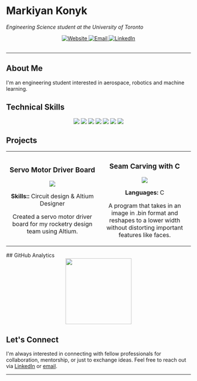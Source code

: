   # Markiyan Konyk
  
  <p><em>Engineering Science student at the University of Toronto</em></p>
</div>

<div align="center">
  <a href="https://markiyan-konyk.github.io/portfolio/">
    <img src="https://img.shields.io/badge/Portfolio-0A0A0A?style=for-the-badge&logo=dev.to&logoColor=white" alt="Website" />
  </a>
  <a href="mailto:mark.konyk@gmail.com">
    <img src="https://img.shields.io/badge/Email-0078D4?style=for-the-badge&logo=microsoft-outlook&logoColor=white" alt="Email" />
  </a>
  <a href="https://linkedin.com/in/markiyan-konyk">
    <img src="https://img.shields.io/badge/LinkedIn-0A66C2?style=for-the-badge&logo=linkedin&logoColor=white" alt="LinkedIn" />
  </a>
</div>

<br />



---

## About Me

I'm an engineering student interested in aerospace, robotics and machine learning.

## Technical Skills

<div align="center">
  <img src="https://img.shields.io/badge/Python-3776AB?style=for-the-badge&logo=python&logoColor=white" />
  <img src="https://img.shields.io/badge/C-00599C?style=for-the-badge&logo=c&logoColor=white" />
  <img src="https://img.shields.io/badge/SQL-4479A1?style=for-the-badge&logo=mysql&logoColor=white" />
  <img src="https://img.shields.io/badge/Power%20BI-F2C811?style=for-the-badge&logo=power-bi&logoColor=black" />
  <img src="https://img.shields.io/badge/Altium%20Designer-A5915F?style=for-the-badge&logo=altium-designer&logoColor=white" />
  <img src="https://img.shields.io/badge/Fusion%20360-FAA41A?style=for-the-badge&logo=autodesk&logoColor=black" />
  <img src="https://img.shields.io/badge/PyTorch-EE4C2C?style=for-the-badge&logo=pytorch&logoColor=white" />
</div>

## Projects

<table>
  <tr>
    <td width="50%">
      <h3 align="center">Servo Motor Driver Board</h3>
      <div align="center">
        <a href="https://github.com/Marki-K/Servo-Driver-for-UTAT" target="_blank">
        </a>
        <p>
          <a href="https://github.com/Marki-K/Servo-Driver-for-UTAT" target="_blank">
            <img src="https://img.shields.io/badge/Code-0366d6?style=flat-square&logo=github&logoColor=white">
          </a>
        </p>
        <p><strong>Skills::</strong> Circuit design & Altium Designer</p>
        <p>
          Created a servo motor driver board for my rocketry design team using Altium.
        </p>
      </div>
    </td>
    <td width="50%">
      <h3 align="center">Seam Carving with C</h3>
      <div align="center">
        <a href="https://github.com/yourusername/seamcarving" target="_blank">
        </a>
        <p>
          <a href="https://github.com/yourusername/project2" target="_blank">
            <img src="https://img.shields.io/badge/Code-0366d6?style=flat-square&logo=github&logoColor=white">
          </a>
        </p>
        <p><strong>Languages:</strong> C</p>
        <p>
          A program that takes in an image in .bin format and reshapes to a lower width without distorting important features like faces.
        </p>
      </div>
    </td>
  </tr>
</table>
## GitHub Analytics

<div align="center">
  <img height="180em" src="https://github-readme-stats.vercel.app/api/top-langs/?username=markiyan-konyk&layout=compact&theme=github_dark&hide_border=true" />
</div>

## Let's Connect

I'm always interested in connecting with fellow professionals for collaboration, mentorship, or just to exchange ideas. Feel free to reach out via [LinkedIn](https://linkedin.com/in/markiyan-konyk) or [email](mailto:mark.konyk@gmail.com).

---
